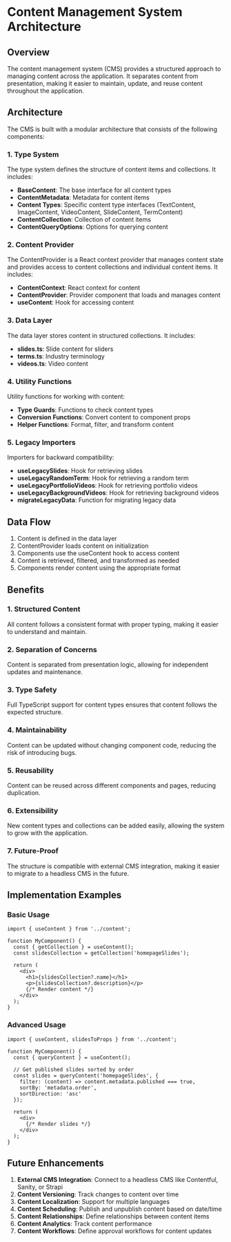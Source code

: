 # Content Management System Architecture

## Overview

The content management system (CMS) provides a structured approach to managing content across the application. It separates content from presentation, making it easier to maintain, update, and reuse content throughout the application.

## Architecture

The CMS is built with a modular architecture that consists of the following components:

### 1. Type System

The type system defines the structure of content items and collections. It includes:

- **BaseContent**: The base interface for all content types
- **ContentMetadata**: Metadata for content items
- **Content Types**: Specific content type interfaces (TextContent, ImageContent, VideoContent, SlideContent, TermContent)
- **ContentCollection**: Collection of content items
- **ContentQueryOptions**: Options for querying content

### 2. Content Provider

The ContentProvider is a React context provider that manages content state and provides access to content collections and individual content items. It includes:

- **ContentContext**: React context for content
- **ContentProvider**: Provider component that loads and manages content
- **useContent**: Hook for accessing content

### 3. Data Layer

The data layer stores content in structured collections. It includes:

- **slides.ts**: Slide content for sliders
- **terms.ts**: Industry terminology
- **videos.ts**: Video content

### 4. Utility Functions

Utility functions for working with content:

- **Type Guards**: Functions to check content types
- **Conversion Functions**: Convert content to component props
- **Helper Functions**: Format, filter, and transform content

### 5. Legacy Importers

Importers for backward compatibility:

- **useLegacySlides**: Hook for retrieving slides
- **useLegacyRandomTerm**: Hook for retrieving a random term
- **useLegacyPortfolioVideos**: Hook for retrieving portfolio videos
- **useLegacyBackgroundVideos**: Hook for retrieving background videos
- **migrateLegacyData**: Function for migrating legacy data

## Data Flow

1. Content is defined in the data layer
2. ContentProvider loads content on initialization
3. Components use the useContent hook to access content
4. Content is retrieved, filtered, and transformed as needed
5. Components render content using the appropriate format

## Benefits

### 1. Structured Content

All content follows a consistent format with proper typing, making it easier to understand and maintain.

### 2. Separation of Concerns

Content is separated from presentation logic, allowing for independent updates and maintenance.

### 3. Type Safety

Full TypeScript support for content types ensures that content follows the expected structure.

### 4. Maintainability

Content can be updated without changing component code, reducing the risk of introducing bugs.

### 5. Reusability

Content can be reused across different components and pages, reducing duplication.

### 6. Extensibility

New content types and collections can be added easily, allowing the system to grow with the application.

### 7. Future-Proof

The structure is compatible with external CMS integration, making it easier to migrate to a headless CMS in the future.

## Implementation Examples

### Basic Usage

```tsx
import { useContent } from '../content';

function MyComponent() {
  const { getCollection } = useContent();
  const slidesCollection = getCollection('homepageSlides');
  
  return (
    <div>
      <h1>{slidesCollection?.name}</h1>
      <p>{slidesCollection?.description}</p>
      {/* Render content */}
    </div>
  );
}
```

### Advanced Usage

```tsx
import { useContent, slidesToProps } from '../content';

function MyComponent() {
  const { queryContent } = useContent();
  
  // Get published slides sorted by order
  const slides = queryContent('homepageSlides', {
    filter: (content) => content.metadata.published === true,
    sortBy: 'metadata.order',
    sortDirection: 'asc'
  });
  
  return (
    <div>
      {/* Render slides */}
    </div>
  );
}
```

## Future Enhancements

1. **External CMS Integration**: Connect to a headless CMS like Contentful, Sanity, or Strapi
2. **Content Versioning**: Track changes to content over time
3. **Content Localization**: Support for multiple languages
4. **Content Scheduling**: Publish and unpublish content based on date/time
5. **Content Relationships**: Define relationships between content items
6. **Content Analytics**: Track content performance
7. **Content Workflows**: Define approval workflows for content updates
